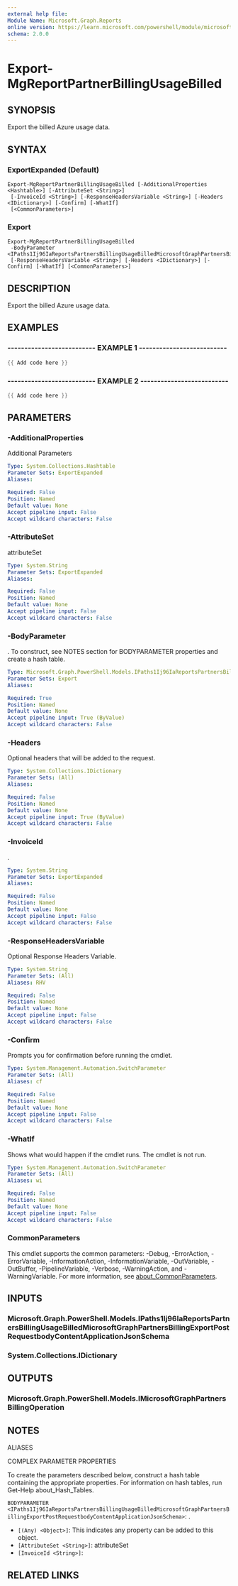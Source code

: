 ```yaml
---
external help file:
Module Name: Microsoft.Graph.Reports
online version: https://learn.microsoft.com/powershell/module/microsoft.graph.reports/export-mgreportpartnerbillingusagebilled
schema: 2.0.0
---
```


# Export-MgReportPartnerBillingUsageBilled

## SYNOPSIS
Export the billed Azure usage data.

## SYNTAX

### ExportExpanded (Default)
```
Export-MgReportPartnerBillingUsageBilled [-AdditionalProperties <Hashtable>] [-AttributeSet <String>]
 [-InvoiceId <String>] [-ResponseHeadersVariable <String>] [-Headers <IDictionary>] [-Confirm] [-WhatIf]
 [<CommonParameters>]
```

### Export
```
Export-MgReportPartnerBillingUsageBilled
 -BodyParameter <IPaths1Ij96IaReportsPartnersBillingUsageBilledMicrosoftGraphPartnersBillingExportPostRequestbodyContentApplicationJsonSchema>
 [-ResponseHeadersVariable <String>] [-Headers <IDictionary>] [-Confirm] [-WhatIf] [<CommonParameters>]
```

## DESCRIPTION
Export the billed Azure usage data.

## EXAMPLES

### -------------------------- EXAMPLE 1 --------------------------
```powershell
{{ Add code here }}
```



### -------------------------- EXAMPLE 2 --------------------------
```powershell
{{ Add code here }}
```



## PARAMETERS

### -AdditionalProperties
Additional Parameters

```yaml
Type: System.Collections.Hashtable
Parameter Sets: ExportExpanded
Aliases:

Required: False
Position: Named
Default value: None
Accept pipeline input: False
Accept wildcard characters: False
```

### -AttributeSet
attributeSet

```yaml
Type: System.String
Parameter Sets: ExportExpanded
Aliases:

Required: False
Position: Named
Default value: None
Accept pipeline input: False
Accept wildcard characters: False
```

### -BodyParameter
.
To construct, see NOTES section for BODYPARAMETER properties and create a hash table.

```yaml
Type: Microsoft.Graph.PowerShell.Models.IPaths1Ij96IaReportsPartnersBillingUsageBilledMicrosoftGraphPartnersBillingExportPostRequestbodyContentApplicationJsonSchema
Parameter Sets: Export
Aliases:

Required: True
Position: Named
Default value: None
Accept pipeline input: True (ByValue)
Accept wildcard characters: False
```

### -Headers
Optional headers that will be added to the request.

```yaml
Type: System.Collections.IDictionary
Parameter Sets: (All)
Aliases:

Required: False
Position: Named
Default value: None
Accept pipeline input: True (ByValue)
Accept wildcard characters: False
```

### -InvoiceId
.

```yaml
Type: System.String
Parameter Sets: ExportExpanded
Aliases:

Required: False
Position: Named
Default value: None
Accept pipeline input: False
Accept wildcard characters: False
```

### -ResponseHeadersVariable
Optional Response Headers Variable.

```yaml
Type: System.String
Parameter Sets: (All)
Aliases: RHV

Required: False
Position: Named
Default value: None
Accept pipeline input: False
Accept wildcard characters: False
```

### -Confirm
Prompts you for confirmation before running the cmdlet.

```yaml
Type: System.Management.Automation.SwitchParameter
Parameter Sets: (All)
Aliases: cf

Required: False
Position: Named
Default value: None
Accept pipeline input: False
Accept wildcard characters: False
```

### -WhatIf
Shows what would happen if the cmdlet runs.
The cmdlet is not run.

```yaml
Type: System.Management.Automation.SwitchParameter
Parameter Sets: (All)
Aliases: wi

Required: False
Position: Named
Default value: None
Accept pipeline input: False
Accept wildcard characters: False
```

### CommonParameters
This cmdlet supports the common parameters: -Debug, -ErrorAction, -ErrorVariable, -InformationAction, -InformationVariable, -OutVariable, -OutBuffer, -PipelineVariable, -Verbose, -WarningAction, and -WarningVariable. For more information, see [about_CommonParameters](http://go.microsoft.com/fwlink/?LinkID=113216).

## INPUTS

### Microsoft.Graph.PowerShell.Models.IPaths1Ij96IaReportsPartnersBillingUsageBilledMicrosoftGraphPartnersBillingExportPostRequestbodyContentApplicationJsonSchema

### System.Collections.IDictionary

## OUTPUTS

### Microsoft.Graph.PowerShell.Models.IMicrosoftGraphPartnersBillingOperation

## NOTES

ALIASES

COMPLEX PARAMETER PROPERTIES

To create the parameters described below, construct a hash table containing the appropriate properties. For information on hash tables, run Get-Help about_Hash_Tables.


`BODYPARAMETER <IPaths1Ij96IaReportsPartnersBillingUsageBilledMicrosoftGraphPartnersBillingExportPostRequestbodyContentApplicationJsonSchema>`: .
  - `[(Any) <Object>]`: This indicates any property can be added to this object.
  - `[AttributeSet <String>]`: attributeSet
  - `[InvoiceId <String>]`: 

## RELATED LINKS





